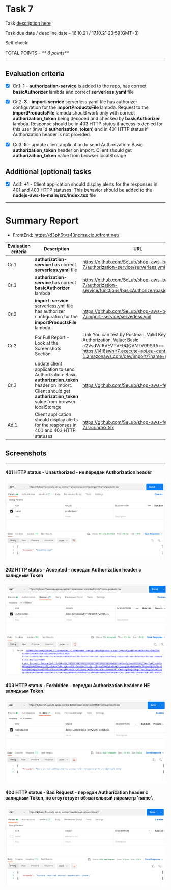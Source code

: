 # __Task 7__

Task [description here](https://github.com/EPAM-JS-Competency-center/cloud-development-course-initial/blob/new-tasks/task7-lambda+cognito-authorization/task.md)

Task due date / deadline date - 16.10.21 / 17.10.21 23:59(GMT+3)

Self check:
 
 TOTAL POINTS - _** 6 points**_
 
-----------
## __Evaluation criteria__

- [x] Cr.1: **1** - **authorization-service** is added to the repo, has correct **basicAuthorizer** lambda and correct **serverless.yaml** file
- [x] Cr.2: **3** - **import-service** serverless.yaml file has authorizer configuration for the **importProductsFile** lambda. Request to the **importProductsFile** lambda should work only with correct **authorization_token** being decoded and checked by **basicAuthorizer** lambda. Response should be in 403 HTTP status if access is denied for this user (invalid **authorization_token**) and in 401 HTTP status if Authorization header is not provided.
- [x] Cr.3: **5** - update client application to send Authorization: Basic **authorization_token** header on import. Client should get **authorization_token** value from browser localStorage


## __Additional (optional) tasks__

- [x] Ad.1: **+1** - Client application should display alerts for the responses in 401 and 403 HTTP statuses. This behavior should be added to the **nodejs-aws-fe-main/src/index.tsx** file

------------

# __Summary Report__

* FrontEnd: https://d3ph6tvz43noms.cloudfront.net/ 


Evaluation criteria   | Description | URL 
-------|--------------|-----
Cr.1 | **authorization-service** has correct **serverless.yaml** file | https://github.com/SeLub/shop-aws-be/blob/task-7/authorization-service/serverless.yml
Cr.1 | **authorization-service** has correct **basicAuthorizer** lambda | https://github.com/SeLub/shop-aws-be/blob/task-7/authorization-service/functions/basicAuthorizer/basicAuthorizer.js
Cr.2 | **import-service** serverless.yml file has authorizer configuration for the **importProductsFile** lambda. | https://github.com/SeLub/shop-aws-be/blob/task-7/import-service/serverless.yml
Cr.2 | For Full Report - Look at the Screenshots Section. | Link You can test by Postman. Valid Key: Authorization, Value: Basic c2VsdWI6VEVTVF9QQVNTV09SRA==  https://i4j8swnir7.execute-api.eu-central-1.amazonaws.com/dev/import/?name=products.csv
Cr.3 | update client application to send Authorization: Basic **authorization_token** header on import. Client should get **authorization_token** value from browser localStorage | https://github.com/SeLub/shop-aws-fe/pull/5/files
Ad.1 | Client application should display alerts for the responses in 401 and 403 HTTP statuses | https://github.com/SeLub/shop-aws-fe/blob/task-7/src/index.tsx

## Screenshots 

------------
#### **401 HTTP status - Unauthorized** -  не передан Authorization header 

![401 HTTP status - Unauthorized](401.png)

#### **202 HTTP status - Accepted** - передан Authorization header с валидным Token

![202 HTTP status - Accepted](202.png)

#### **403 HTTP status - Forbidden** - передан Authorization header с НЕ валидным Token.

![403 HTTP status - Forbidden](403.png)

#### **400 HTTP status - Bad Request** - передан Authorization header с валидным Token, но отсутствует обязательный параметр 'name'.

![400 HTTP status - Bad Request](400.png)
